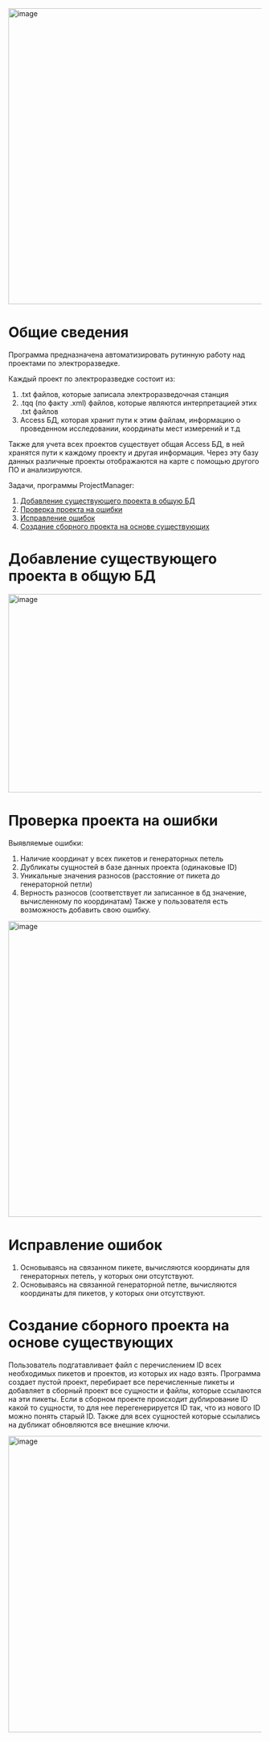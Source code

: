 <img width="982" height="589" alt="image" src="https://github.com/user-attachments/assets/f53fbb8d-0d01-4480-b43a-03b5cf76c7c0" />


# Общие сведения
Программа предназначена автоматизировать рутинную работу над проектами по электроразведке.

Каждый проект по электроразведке состоит из:
1) .txt файлов, которые записала электроразведочная станция
2) .tqq (по факту .xml) файлов, которые являются интерпретацией этих .txt файлов
3) Access БД, которая хранит пути к этим файлам, информацию о проведенном исследовании, координаты мест измерений и т.д

Также для учета всех проектов существует общая Access БД, в ней хранятся пути к каждому проекту и другая информация.
Через эту базу данных различные проекты отображаются на карте с помощью другого ПО и анализируются.

Задачи, программы ProjectManager:
1) [Добавление существующего проекта в общую БД](#Добавление-cуществующего-проекта-в-общую-БД)
2) [Проверка проекта на ошибки](#Проверка-проекта-на-ошибки)
3) [Исправление ошибок](#Исправление-ошибок)
4) [Создание сборного проекта на основе существующих](#Создание-сборного-проекта-на-основе-существующих)


# Добавление существующего проекта в общую БД

<img width="587" height="395" alt="image" src="https://github.com/user-attachments/assets/333f78c4-59cd-4e65-8826-96394903a474" />


# Проверка проекта на ошибки
Выявляемые ошибки:
1) Наличие координат у всех пикетов и генераторных петель
2) Дубликаты сущностей в базе данных проекта (одинаковые ID)
3) Уникальные значения разносов (расстояние от пикета до генераторной петли)
4) Верность разносов (соответствует ли записанное в бд значение, вычисленному по координатам)
Также у пользователя есть возможность добавить свою ошибку.

<img width="983" height="589" alt="image" src="https://github.com/user-attachments/assets/c97671e3-4f71-4376-b060-c8146a8b1e5f" />


# Исправление ошибок
1) Основываясь на связанном пикете, вычисляются координаты для генераторных петель, у которых они отсутствуют.
2) Основываясь на связанной генераторной петле, вычисляются координаты для пикетов, у которых они отсутствуют.

# Создание сборного проекта на основе существующих
Пользователь подгатавливает файл с перечислением ID всех необходимых пикетов и проектов, из которых их надо взять. 
Программа создает пустой проект, перебирает все перечисленные пикеты и добавляет в сборный проект все сущности и файлы, которые ссылаются на эти пикеты. Если в сборном проекте происходит дублирование ID какой то сущности, то для нее перегенерируется ID так, что из нового ID можно понять старый ID. Также для всех сущностей которые ссылались на дубликат обновляются все внешние ключи. 

<img width="981" height="590" alt="image" src="https://github.com/user-attachments/assets/71d2f2f4-7038-432b-957b-d6b3579fdea8" />

